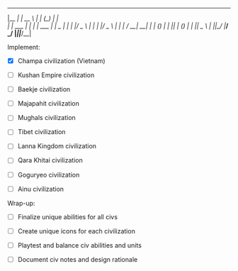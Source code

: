   _______      _____          _      _     _   
 |__   __|    |  __ \        | |    (_)   | |  
    | | ___   | |  | | ___   | |     _ ___| |_ 
    | |/ _ \  | |  | |/ _ \  | |    | / __| __|
    | | (_) | | |__| | (_) | | |____| \__ \ |_ 
    |_|\___/  |_____/ \___/  |______|_|___/\__|
                                               
Implement:                                               
- [X] Champa civilization (Vietnam)
          
- [ ] Kushan Empire civilization
          
- [ ] Baekje civilization
          
- [ ] Majapahit civilization
          
- [ ] Mughals civilization
          
- [ ] Tibet civilization
          
- [ ] Lanna Kingdom civilization
          
- [ ] Qara Khitai civilization
          
- [ ] Goguryeo civilization
          
- [ ] Ainu civilization

Wrap-up:          
- [ ] Finalize unique abilities for all civs
          
- [ ] Create unique icons for each civilization
          
- [ ] Playtest and balance civ abilities and units
          
 - [ ] Document civ notes and design rationale
